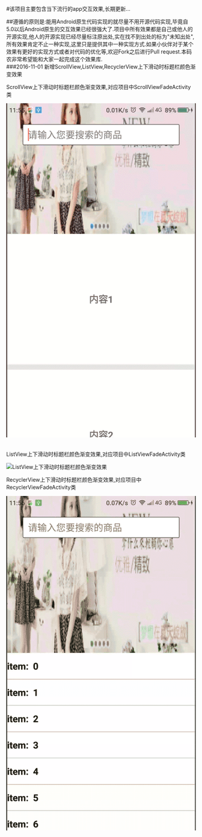 #该项目主要包含当下流行的app交互效果,长期更新...

##遵循的原则是:能用Android原生代码实现的就尽量不用开源代码实现,毕竟自5.0以后Android原生的交互效果已经很强大了.项目中所有效果都是自己或他人的开源实现,他人的开源实现已经尽量标注原出处,实在找不到出处的标为"未知出处",所有效果肯定不止一种实现,这里只是提供其中一种实现方式.如果小伙伴对于某个效果有更好的实现方式或者对代码的优化等,欢迎Fork之后进行Pull request.本码农非常希望能和大家一起完成这个效果库.  
###2016-11-01 新增ScrollView,ListView,RecyclerView上下滑动时标题栏颜色渐变效果  

ScrollView上下滑动时标题栏颜色渐变效果,对应项目中ScrollViewFadeActivity类  

![ScrollView上下滑动时标题栏颜色渐变效果 ](https://github.com/qiangxi/PopularEffect/blob/master/gif/device-2016-11-01-115509.gif)  

ListView上下滑动时标题栏颜色渐变效果,对应项目中ListViewFadeActivity类  

![ListView上下滑动时标题栏颜色渐变效果 ](https://github.com/qiangxi/PopularEffect/blob/master/gif/device-2016-11-01-115541.gif)  

RecyclerView上下滑动时标题栏颜色渐变效果,对应项目中RecyclerViewFadeActivity类  

![RecyclerView上下滑动时标题栏颜色渐变效果 ](https://github.com/qiangxi/PopularEffect/blob/master/gif/device-2016-11-01-115607.gif)  


